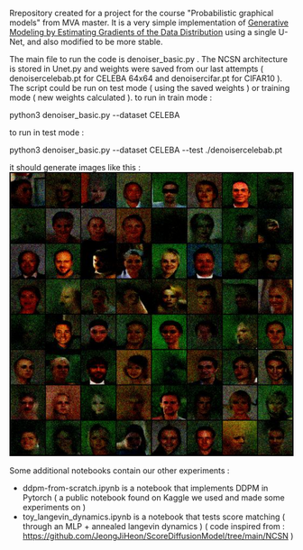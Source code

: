 Rrepository created for a project for the course "Probabilistic graphical models" from MVA master. It is a very simple implementation of [Generative Modeling by Estimating Gradients of the Data Distribution](https://arxiv.org/abs/1906.04537) using a single U-Net, and also modified to be more stable.



The main file to run the code is denoiser_basic.py . The NCSN architecture is stored in Unet.py and weights were saved from our last attempts (  denoisercelebab.pt for CELEBA 64x64 and denoisercifar.pt for CIFAR10 ). The script could be run on test mode ( using the saved weights ) or training mode ( new weights calculated ).
to run in train mode :

python3 denoiser_basic.py --dataset CELEBA

to run in test mode : 

python3 denoiser_basic.py --dataset CELEBA --test ./denoisercelebab.pt

it should generate images like this :
![Gnerated celeba images](im/generatedc.jpg)

Some additional notebooks contain our other experiments : 
- ddpm-from-scratch.ipynb is a notebook that implements DDPM in Pytorch ( a public notebook found on Kaggle we used and made some experiments on )
- toy_langevin_dynamics.ipynb is a notebook that tests score matching ( through an MLP + annealed langevin dynamics ) ( code inspired from : https://github.com/JeongJiHeon/ScoreDiffusionModel/tree/main/NCSN )
